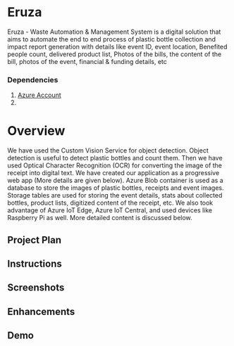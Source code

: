 # Eruza 
Eruza -  Waste Automation & Management System is a digital solution that aims to automate the end to end process of plastic bottle collection and impact report generation with  details like event ID, event location, Benefited people count, delivered product list, Photos of the bills, the content of the bill, photos of the event, financial & funding details, etc


### Dependencies
1. [Azure Account](https://portal.azure.com) 
2. 


# Overview

We have used the Custom Vision Service for object detection. Object detection is useful to detect plastic bottles and count them.  Then we have used Optical Character Recognition (OCR) for converting the image of the receipt into digital text.  We have created our application as a progressive web app (More details are given below). Azure Blob container is used as a database to store the images of plastic bottles, receipts and event images. Storage tables are used for storing the event details, stats about collected bottles, product lists, digitized content of the receipt, etc. We also took advantage of Azure IoT Edge, Azure IoT Central, and used devices like Raspberry Pi as well. More detailed content is discussed below.

## Project Plan

## Instructions

## Screenshots

## Enhancements

## Demo 
